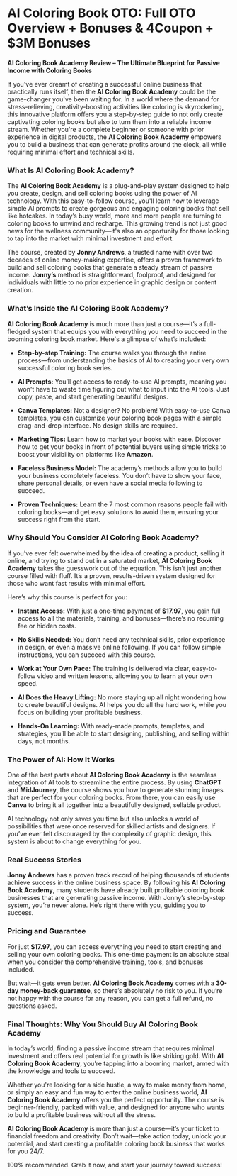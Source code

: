 # AI Coloring Book OTO: Full OTO Overview + Bonuses & 4Coupon + $3M Bonuses
<p class="" data-start="0" data-end="99"><strong data-start="0" data-end="99">AI Coloring Book Academy Review – The Ultimate Blueprint for Passive Income with Coloring Books</strong></p>
<p class="" data-start="101" data-end="806">If you've ever dreamt of creating a successful online business that practically runs itself, then the <strong data-start="203" data-end="231">AI Coloring Book Academy</strong> could be the game-changer you've been waiting for. In a world where the demand for stress-relieving, creativity-boosting activities like coloring is skyrocketing, this innovative platform offers you a step-by-step guide to not only create captivating coloring books but also to turn them into a reliable income stream. Whether you're a complete beginner or someone with prior experience in digital products, the <strong data-start="644" data-end="672">AI Coloring Book Academy</strong> empowers you to build a business that can generate profits around the clock, all while requiring minimal effort and technical skills.</p>

<h3 class="" data-start="808" data-end="845">What Is AI Coloring Book Academy?</h3>
<p class="" data-start="847" data-end="1420">The <strong data-start="851" data-end="879">AI Coloring Book Academy</strong> is a plug-and-play system designed to help you create, design, and sell coloring books using the power of AI technology. With this easy-to-follow course, you'll learn how to leverage simple AI prompts to create gorgeous and engaging coloring books that sell like hotcakes. In today’s busy world, more and more people are turning to coloring books to unwind and recharge. This growing trend is not just good news for the wellness community—it's also an opportunity for those looking to tap into the market with minimal investment and effort.</p>
<p class="" data-start="1422" data-end="1795">The course, created by <strong data-start="1445" data-end="1462">Jonny Andrews</strong>, a trusted name with over two decades of online money-making expertise, offers a proven framework to build and sell coloring books that generate a steady stream of passive income. <strong data-start="1643" data-end="1654">Jonny’s</strong> method is straightforward, foolproof, and designed for individuals with little to no prior experience in graphic design or content creation.</p>

<h3 class="" data-start="1797" data-end="1844">What’s Inside the AI Coloring Book Academy?</h3>
<p class="" data-start="1846" data-end="2059"><strong data-start="1846" data-end="1874">AI Coloring Book Academy</strong> is much more than just a course—it’s a full-fledged system that equips you with everything you need to succeed in the booming coloring book market. Here's a glimpse of what’s included:</p>

<ul data-start="2061" data-end="3220">
 	<li class="" data-start="2061" data-end="2232">
<p class="" data-start="2063" data-end="2232"><strong data-start="2063" data-end="2089">Step-by-step Training:</strong> The course walks you through the entire process—from understanding the basics of AI to creating your very own successful coloring book series.</p>
</li>
 	<li class="" data-start="2233" data-end="2437">
<p class="" data-start="2235" data-end="2437"><strong data-start="2235" data-end="2250">AI Prompts:</strong> You’ll get access to ready-to-use AI prompts, meaning you won't have to waste time figuring out what to input into the AI tools. Just copy, paste, and start generating beautiful designs.</p>
</li>
 	<li class="" data-start="2438" data-end="2635">
<p class="" data-start="2440" data-end="2635"><strong data-start="2440" data-end="2460">Canva Templates:</strong> Not a designer? No problem! With easy-to-use Canva templates, you can customize your coloring book pages with a simple drag-and-drop interface. No design skills are required.</p>
</li>
 	<li class="" data-start="2636" data-end="2834">
<p class="" data-start="2638" data-end="2834"><strong data-start="2638" data-end="2657">Marketing Tips:</strong> Learn how to market your books with ease. Discover how to get your books in front of potential buyers using simple tricks to boost your visibility on platforms like <strong data-start="2823" data-end="2833">Amazon</strong>.</p>
</li>
 	<li class="" data-start="2835" data-end="3049">
<p class="" data-start="2837" data-end="3049"><strong data-start="2837" data-end="2865">Faceless Business Model:</strong> The academy’s methods allow you to build your business completely faceless. You don’t have to show your face, share personal details, or even have a social media following to succeed.</p>
</li>
 	<li class="" data-start="3050" data-end="3220">
<p class="" data-start="3052" data-end="3220"><strong data-start="3052" data-end="3074">Proven Techniques:</strong> Learn the 7 most common reasons people fail with coloring books—and get easy solutions to avoid them, ensuring your success right from the start.</p>
</li>
</ul>
<h3 class="" data-start="3222" data-end="3275">Why Should You Consider AI Coloring Book Academy?</h3>
<p class="" data-start="3277" data-end="3628">If you’ve ever felt overwhelmed by the idea of creating a product, selling it online, and trying to stand out in a saturated market, <strong data-start="3410" data-end="3438">AI Coloring Book Academy</strong> takes the guesswork out of the equation. This isn’t just another course filled with fluff. It’s a proven, results-driven system designed for those who want fast results with minimal effort.</p>
<p class="" data-start="3630" data-end="3672">Here’s why this course is perfect for you:</p>

<ul data-start="3674" data-end="4548">
 	<li class="" data-start="3674" data-end="3846">
<p class="" data-start="3676" data-end="3846"><strong data-start="3676" data-end="3695">Instant Access:</strong> With just a one-time payment of <strong data-start="3728" data-end="3738">$17.97</strong>, you gain full access to all the materials, training, and bonuses—there’s no recurring fee or hidden costs.</p>
</li>
 	<li class="" data-start="3847" data-end="4044">
<p class="" data-start="3849" data-end="4044"><strong data-start="3849" data-end="3870">No Skills Needed:</strong> You don’t need any technical skills, prior experience in design, or even a massive online following. If you can follow simple instructions, you can succeed with this course.</p>
</li>
 	<li class="" data-start="4045" data-end="4193">
<p class="" data-start="4047" data-end="4193"><strong data-start="4047" data-end="4073">Work at Your Own Pace:</strong> The training is delivered via clear, easy-to-follow video and written lessons, allowing you to learn at your own speed.</p>
</li>
 	<li class="" data-start="4194" data-end="4387">
<p class="" data-start="4196" data-end="4387"><strong data-start="4196" data-end="4226">AI Does the Heavy Lifting:</strong> No more staying up all night wondering how to create beautiful designs. AI helps you do all the hard work, while you focus on building your profitable business.</p>
</li>
 	<li class="" data-start="4388" data-end="4548">
<p class="" data-start="4390" data-end="4548"><strong data-start="4390" data-end="4412">Hands-On Learning:</strong> With ready-made prompts, templates, and strategies, you’ll be able to start designing, publishing, and selling within days, not months.</p>
</li>
</ul>
<h3 class="" data-start="4550" data-end="4583">The Power of AI: How It Works</h3>
<p class="" data-start="4585" data-end="4964">One of the best parts about <strong data-start="4613" data-end="4641">AI Coloring Book Academy</strong> is the seamless integration of AI tools to streamline the entire process. By using <strong data-start="4725" data-end="4736">ChatGPT</strong> and <strong data-start="4741" data-end="4755">MidJourney</strong>, the course shows you how to generate stunning images that are perfect for your coloring books. From there, you can easily use <strong data-start="4883" data-end="4892">Canva</strong> to bring it all together into a beautifully designed, sellable product.</p>
<p class="" data-start="4966" data-end="5224">AI technology not only saves you time but also unlocks a world of possibilities that were once reserved for skilled artists and designers. If you’ve ever felt discouraged by the complexity of graphic design, this system is about to change everything for you.</p>

<h3 class="" data-start="5226" data-end="5250">Real Success Stories</h3>
<p class="" data-start="5252" data-end="5631"><strong data-start="5252" data-end="5269">Jonny Andrews</strong> has a proven track record of helping thousands of students achieve success in the online business space. By following his <strong data-start="5392" data-end="5420">AI Coloring Book Academy</strong>, many students have already built profitable coloring book businesses that are generating passive income. With Jonny’s step-by-step system, you’re never alone. He’s right there with you, guiding you to success.</p>

<h3 class="" data-start="5633" data-end="5658">Pricing and Guarantee</h3>
<p class="" data-start="5660" data-end="5888">For just <strong data-start="5669" data-end="5679">$17.97</strong>, you can access everything you need to start creating and selling your own coloring books. This one-time payment is an absolute steal when you consider the comprehensive training, tools, and bonuses included.</p>
<p class="" data-start="5890" data-end="6131">But wait—it gets even better. <strong data-start="5920" data-end="5948">AI Coloring Book Academy</strong> comes with a <strong data-start="5962" data-end="5993">30-day money-back guarantee</strong>, so there’s absolutely no risk to you. If you’re not happy with the course for any reason, you can get a full refund, no questions asked.</p>

<h3 class="" data-start="6133" data-end="6196">Final Thoughts: Why You Should Buy AI Coloring Book Academy</h3>
<p class="" data-start="6198" data-end="6461">In today’s world, finding a passive income stream that requires minimal investment and offers real potential for growth is like striking gold. With <strong data-start="6346" data-end="6374">AI Coloring Book Academy</strong>, you’re tapping into a booming market, armed with the knowledge and tools to succeed.</p>
<p class="" data-start="6463" data-end="6807">Whether you're looking for a side hustle, a way to make money from home, or simply an easy and fun way to enter the online business world, <strong data-start="6602" data-end="6630">AI Coloring Book Academy</strong> offers you the perfect opportunity. The course is beginner-friendly, packed with value, and designed for anyone who wants to build a profitable business without all the stress.</p>
<p class="" data-start="6809" data-end="7051"><strong data-start="6809" data-end="6837">AI Coloring Book Academy</strong> is more than just a course—it’s your ticket to financial freedom and creativity. Don’t wait—take action today, unlock your potential, and start creating a profitable coloring book business that works for you 24/7.</p>
<p class="" data-start="7053" data-end="7122">100% recommended. Grab it now, and start your journey toward success!</p>
